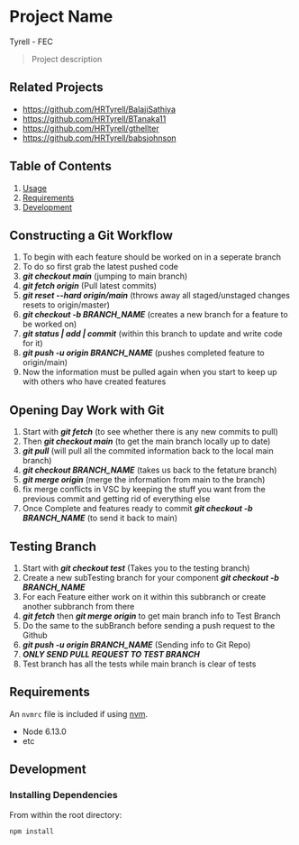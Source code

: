 # Project Name
  Tyrell - FEC

> Project description

## Related Projects

  - https://github.com/HRTyrell/BalajiSathiya
  - https://github.com/HRTyrell/BTanaka11
  - https://github.com/HRTyrell/gthellter
  - https://github.com/HRTyrell/babsjohnson

## Table of Contents

1. [Usage](#Usage)
1. [Requirements](#requirements)
1. [Development](#development)

## Constructing a Git Workflow

1. To begin with each feature should be worked on in a seperate branch
1. To do so first grab the latest pushed code
1. ***git checkout main*** (jumping to main branch)
1. ***git fetch origin*** (Pull latest commits)
1. ***git reset --hard origin/main*** (throws away all staged/unstaged changes resets to origin/master)
1. ***git checkout -b BRANCH_NAME*** (creates a new branch for a feature to be worked on)
1. ***git status | add | commit*** (within this branch to update and write code for it)
1. ***git push -u origin BRANCH_NAME*** (pushes completed feature to origin/main)
1. Now the information must be pulled again when you start to keep up with others who have created features

## Opening Day Work with Git
1. Start with ***git fetch*** (to see whether there is any new commits to pull)
1. Then ***git checkout main*** (to get the main branch locally up to date)
1. ***git pull*** (will pull all the commited information back to the local main branch)
1. ***git checkout BRANCH_NAME*** (takes us back to the fetature branch)
1. ***git merge origin*** (merge the information from main to the branch)
1. fix merge conflicts in VSC by keeping the stuff you want from the previous commit and getting rid of everything else
1. Once Complete and features ready to commit ***git checkout -b BRANCH_NAME*** (to send it back to main)

## Testing Branch

1. Start with ***git checkout test*** (Takes you to the testing branch)
1. Create a new subTesting branch for your component ***git checkout -b BRANCH_NAME***
1. For each Feature either work on it within this subbranch or create another subbranch from there
1. ***git fetch*** then ***git merge origin*** to get main branch info to Test Branch
1. Do the same to the subBranch before sending a push request to the Github
1. ***git push -u origin BRANCH_NAME*** (Sending info to Git Repo)
1. ***ONLY SEND PULL REQUEST TO TEST BRANCH***
1. Test branch has all the tests while main branch is clear of tests

## Requirements

An `nvmrc` file is included if using [nvm](https://github.com/creationix/nvm).

- Node 6.13.0
- etc

## Development

### Installing Dependencies

From within the root directory:

```sh
npm install
```

